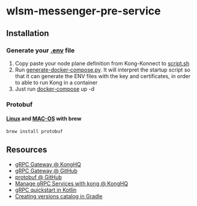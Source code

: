 # wlsm-messenger-pre-service

## Installation


### Generate your [.env](.env) file

1. Copy paste your node plane definition from Kong-Konnect to [script.sh](script.sh)
2. Run [generate-docker-compose.py](generate-docker-compose.py). It will interpret the startup script so that it can generate the ENV files with the key and certificates, in order to able to run Kong in a container
3. Just run [docker-compose](docker-compose.yaml) up -d

### Protobuf

#### [Linux](https://docs.brew.sh/Homebrew-on-Linux) and [MAC-OS](https://brew.sh/) with brew

```shell
brew install protobuf
```

## Resources

- [gRPC Gateway @ KongHQ](https://docs.konghq.com/hub/kong-inc/grpc-gateway/)
- [gRPC Gateway @ GitHub](https://grpc-ecosystem.github.io/grpc-gateway/)
- [protobuf @ GitHub](https://github.com/protocolbuffers/protobuf)
- [Manage gRPC Services with kong @ KongHQ](https://konghq.com/blog/engineering/manage-grpc-services-kong)
- [gRPC quickstart in Kotlin](https://grpc.io/docs/languages/kotlin/quickstart/)
- [Creating versions catalog in Gradle](https://docs.gradle.org/current/userguide/platforms.html#sub:version-catalog)